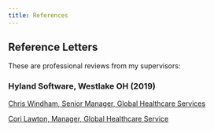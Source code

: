 ```yaml
---
title: References
---
```


## Reference Letters
These are professional reviews from my supervisors:

### Hyland Software, Westlake OH (2019)
<p class="view"><a href="refLetters/Amanda Sheehan Reference Letter.pdf" class="image fit" target="_blank">Chris Windham, Senior Manager, Global Healthcare Services</a></p>

<p class="view"><a href="refLetters/Letter of Recommendation_AS.pdf" class="image fit" target="_blank">Cori Lawton, Manager, Global Healthcare Service</a></p>

<!---
### Instructional Resource Center, Kent State University, Kent OH (2017-2020)
Julee Henry, Coordinator, Instructional Resource Center

//Should receive letters by end of week (11/22)
--->
